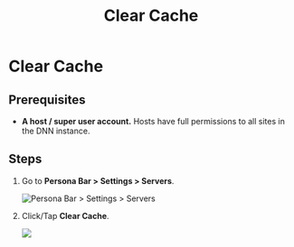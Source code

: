 ﻿---
uid: clear-cache
locale: en
title: Clear Cache
dnneditions: Evoq Content,Evoq Engage
dnnversion: 09.02.00
related-topics: configure-caching,expire-cached-item-in-web-server,minify-resource-files
---

# Clear Cache

## Prerequisites

*   **A host / super user account.** Hosts have full permissions to all sites in the DNN instance.

## Steps

1.  Go to **Persona Bar \> Settings \> Servers**.
    
    ![Persona Bar > Settings > Servers](/images/scr-pbar-host-Settings-E91.png)
    
2.  Click/Tap **Clear Cache**.
    
      
    
    ![](/images/scr-Servers-buttons-ClearCache.png)
